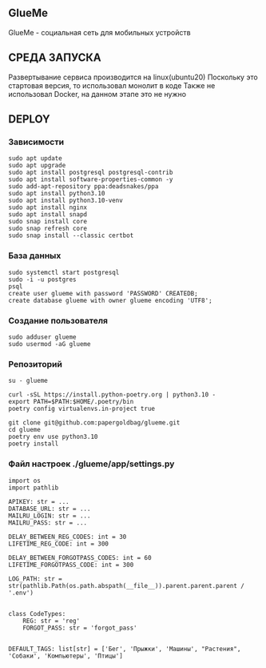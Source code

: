 <a>GlueMe</a>
------------
<p>GlueMe - социальная сеть для мобильных устройств</p>


СРЕДА ЗАПУСКА
------------
Развертывание сервиса производится на linux(ubuntu20)
Поскольку это стартовая версия, то использовал монолит в коде
Также не использовал Docker, на данном этапе это не нужно


DEPLOY
------------

### Зависимости
~~~
sudo apt update
sudo apt upgrade
sudo apt install postgresql postgresql-contrib
sudo apt install software-properties-common -y
sudo add-apt-repository ppa:deadsnakes/ppa
sudo apt install python3.10
sudo apt install python3.10-venv
sudo apt install nginx
sudo apt install snapd
sudo snap install core
sudo snap refresh core
sudo snap install --classic certbot
~~~

### База данных
~~~
sudo systemctl start postgresql
sudo -i -u postgres
psql
create user glueme with password 'PASSWORD' CREATEDB;
create database glueme with owner glueme encoding 'UTF8';
~~~

### Создание пользователя
~~~
sudo adduser glueme
sudo usermod -aG glueme
~~~

### Репозиторий
~~~
su - glueme

curl -sSL https://install.python-poetry.org | python3.10 -
export PATH=$PATH:$HOME/.poetry/bin
poetry config virtualenvs.in-project true

git clone git@github.com:papergoldbag/glueme.git
cd glueme
poetry env use python3.10
poetry install
~~~

### Файл настроек ./glueme/app/settings.py
~~~
import os
import pathlib

APIKEY: str = ...
DATABASE_URL: str = ...
MAILRU_LOGIN: str = ...
MAILRU_PASS: str = ...

DELAY_BETWEEN_REG_CODES: int = 30
LIFETIME_REG_CODE: int = 300

DELAY_BETWEEN_FORGOTPASS_CODES: int = 60
LIFETIME_FORGOTPASS_CODE: int = 300

LOG_PATH: str = str(pathlib.Path(os.path.abspath(__file__)).parent.parent.parent / '.env')


class CodeTypes:
    REG: str = 'reg'
    FORGOT_PASS: str = 'forgot_pass'


DEFAULT_TAGS: list[str] = ['Бег', 'Прыжки', 'Машины', "Растения", 'Собаки', 'Компьютеры', 'Птицы']
~~~
